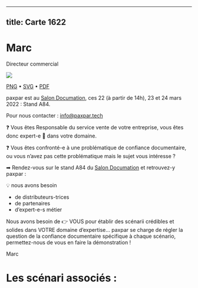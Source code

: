 
---
title: Carte 1622
---

# Marc


Directeur 
commercial


![](https://media.paxpar.tech/ludi/card_1622_recto.png)

[PNG](https://media.paxpar.tech/ludi/card_1622_recto.png) • [SVG](https://media.paxpar.tech/ludi/card_1622_recto.svg) • [PDF](https://media.paxpar.tech/ludi/card_1622_recto.pdf)

paxpar est au [Salon Documation](https://www.documation.fr/info_societe/527/paxpartech.html), ces 22 (à partir de 14h), 23 et 24 mars 2022 : Stand A84.

Pour nous contacter : info@paxpar.tech

❓ Vous êtes Responsable du service vente de votre entreprise, vous êtes donc expert-e 👏 dans votre domaine. 

❓ Vous êtes confronté-e à une problématique de confiance documentaire, ou vous n’avez pas cette problématique mais le sujet vous intéresse ? 

➡ Rendez-vous sur le stand A84 du [Salon Documation](https://www.documation.fr/info_societe/527/paxpartech.html) et retrouvez-y paxpar :

💡 nous avons besoin
  - de distributeurs-trices
  - de partenaires
  - d’expert-e-s métier


Nous avons besoin de 👉 VOUS pour établir des scénarii crédibles et solides dans VOTRE domaine d’expertise… paxpar se charge de régler la question de la confiance documentaire spécifique à chaque scénario, permettez-nous de vous en faire la démonstration !    

Marc
# Les scénari associés :
   


